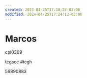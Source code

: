 ```yaml
---
created: 2024-04-25T17:18:27-03:00
modified: 2024-04-25T17:24:12-03:00
---
```


# Marcos

cpl0309

tcgsoc
#tcgh

56890883

